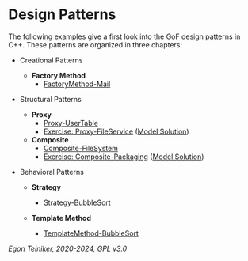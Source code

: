 # Design Patterns

The following examples give a first look into the GoF design patterns 
in C++. These patterns are organized in three chapters:

* Creational Patterns
	* **Factory Method**
		* [FactoryMethod-Mail](creational/factory-method/FactoryMethod-Mail/)

* Structural Patterns
	* **Proxy**
		* [Proxy-UserTable](structural/proxy/Proxy-UserTable/)
		* [Exercise: Proxy-FileService](structural/proxy/Proxy-FileService-Exercise/)
			([Model Solution](structural/proxy/Proxy-FileService/))
	* **Composite**
		* [Composite-FileSystem](structural/composite/Composite-FileSystem/)
		* [Exercise: Composite-Packaging](structural/composite/Composite-Packaging-Exercise/)
			([Model Solution](structural/composite/Composite-Packaging/))

* Behavioral Patterns 
	* **Strategy**
		* [Strategy-BubbleSort](behavioral/strategy/Strategy-BubbleSort/)
		
	* **Template Method**
		* [TemplateMethod-BubbleSort](behavioral/template-method/TemplateMethod-BubbleSort/)

*Egon Teiniker, 2020-2024, GPL v3.0*
